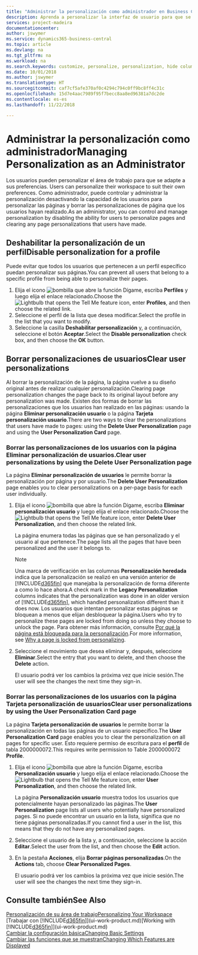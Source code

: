 ```yaml
---
title: "Administrar la personalización como administrador en Business Central | Documentos de Microsoft"
description: Aprenda a personalizar la interfaz de usuario para que se adapte a su forma de trabajar.
services: project-madeira
documentationcenter: 
author: jswymer
ms.service: dynamics365-business-central
ms.topic: article
ms.devlang: na
ms.tgt_pltfrm: na
ms.workload: na
ms.search.keywords: customize, personalize, personalization, hide columns, remove fields, move fields
ms.date: 10/01/2018
ms.author: jswymer
ms.translationtype: HT
ms.sourcegitcommit: caf7cf5afe370af0c4294c794c0ff9bc8ff4c31c
ms.openlocfilehash: 15d7e4aac7989f95f7becc8aa8ed96381a7dc2de
ms.contentlocale: es-es
ms.lasthandoff: 11/22/2018

---
```

# <a name="managing-personalization-as-an-administrator"></a><span data-ttu-id="51790-103">Administrar la personalización como administrador</span><span class="sxs-lookup"><span data-stu-id="51790-103">Managing Personalization as an Administrator</span></span>
<span data-ttu-id="51790-104"><!--NAV in the Web client--> Los usuarios pueden personalizar el área de trabajo para que se adapte a sus preferencias.</span><span class="sxs-lookup"><span data-stu-id="51790-104"><!--NAV in the Web client--> Users can personalize their workspace to suit their own preferences.</span></span> <span data-ttu-id="51790-105">Como administrador, puede controlar y administrar la personalización desactivando la capacidad de los usuarios para personalizar las páginas y borrar las personalizaciones de página que los usuarios hayan realizado.</span><span class="sxs-lookup"><span data-stu-id="51790-105">As an administrator, you can control and manage personalization by disabling the ability for users to personalize pages and clearing any page personalizations that users have made.</span></span>

## <a name="disable-personalization-for-a-profile"></a><span data-ttu-id="51790-106">Deshabilitar la personalización de un perfil</span><span class="sxs-lookup"><span data-stu-id="51790-106">Disable personalization for a profile</span></span>
<span data-ttu-id="51790-107">Puede evitar que todos los usuarios que pertenecen a un perfil específico puedan personalizar sus páginas.</span><span class="sxs-lookup"><span data-stu-id="51790-107">You can prevent all users that belong to a specific profile from being able to personalize their pages.</span></span>
1.  <span data-ttu-id="51790-108">Elija el icono ![bombilla que abre la función Dígame](media/ui-search/search_small.png "Dígame que desea hacer"), escriba **Perfiles** y luego elija el enlace relacionado.</span><span class="sxs-lookup"><span data-stu-id="51790-108">Choose the ![Lightbulb that opens the Tell Me feature](media/ui-search/search_small.png "Tell me what you want to do") icon, enter **Profiles**, and then choose the related link.</span></span>
2.  <span data-ttu-id="51790-109">Seleccione el perfil de la lista que desea modificar.</span><span class="sxs-lookup"><span data-stu-id="51790-109">Select the profile in the list that you want to modify.</span></span>
3. <span data-ttu-id="51790-110">Seleccione la casilla **Deshabilitar personalización** y, a continuación, seleccione el botón **Aceptar**.</span><span class="sxs-lookup"><span data-stu-id="51790-110">Select the **Disable personalization** check box, and then choose the **OK** button.</span></span>

## <a name="clear-user-personalizations"></a><span data-ttu-id="51790-111">Borrar personalizaciones de usuarios</span><span class="sxs-lookup"><span data-stu-id="51790-111">Clear user personalizations</span></span>

<span data-ttu-id="51790-112">Al borrar la personalización de la página, la página vuelve a su diseño original antes de realizar cualquier personalización.</span><span class="sxs-lookup"><span data-stu-id="51790-112">Clearing page personalization changes the page back to its original layout before any personalization was made.</span></span> <span data-ttu-id="51790-113">Existen dos formas de borrar las personalizaciones que los usuarios han realizado en las páginas: usando la página **Eliminar personalización usuario** o la página **Tarjeta personalización usuario**.</span><span class="sxs-lookup"><span data-stu-id="51790-113">There are two ways to clear the personalizations that users have made to pages: using the **Delete User Personalization** page and using the **User Personalization Card** page.</span></span>

### <a name="clear-user-personalizations-by-using-the-delete-user-personalization-page"></a><span data-ttu-id="51790-114">Borrar las personalizaciones de los usuarios con la página Eliminar personalización de usuarios.</span><span class="sxs-lookup"><span data-stu-id="51790-114">Clear user personalizations by using the Delete User Personalization page</span></span>

<span data-ttu-id="51790-115">La página **Eliminar personalización de usuarios** le permite borrar la personalización por página y por usuario.</span><span class="sxs-lookup"><span data-stu-id="51790-115">The **Delete User Personalization** page enables you to clear personalizations on a per-page basis for each user individually.</span></span>

1.  <span data-ttu-id="51790-116">Elija el icono ![bombilla que abre la función Dígame](media/ui-search/search_small.png "Dígame que desea hacer"), escriba **Eliminar personalización usuario** y luego elija el enlace relacionado.</span><span class="sxs-lookup"><span data-stu-id="51790-116">Choose the ![Lightbulb that opens the Tell Me feature](media/ui-search/search_small.png "Tell me what you want to do") icon, enter **Delete User Personalization**, and then choose the related link.</span></span>

    <span data-ttu-id="51790-117">La página enumera todas las páginas que se han personalizado y el usuario al que pertenece.</span><span class="sxs-lookup"><span data-stu-id="51790-117">The page lists all the pages that have been personalized and the user it belongs to.</span></span>

    >[!NOTE]
    > <span data-ttu-id="51790-118">Una marca de verificación en las columnas **Personalización heredada** indica que la personalización se realizó en una versión anterior de [!INCLUDE[d365fin](includes/d365fin_md.md)] que manejaba la personalización de forma diferente a como lo hace ahora.</span><span class="sxs-lookup"><span data-stu-id="51790-118">A check mark in the **Legacy Personalization** columns indicates that the personalization was done in an older version of [!INCLUDE[d365fin](includes/d365fin_md.md)], which handled personalization different than it does now.</span></span> <span data-ttu-id="51790-119">Los usuarios que intentan personalizar estas páginas se bloquean a menos que elijan desbloquear la página.</span><span class="sxs-lookup"><span data-stu-id="51790-119">Users who try to personalize these pages are locked from doing so unless they choose to unlock the page.</span></span> <span data-ttu-id="51790-120">Para obtener más información, consulte [Por qué la página está bloqueada para la personalización](ui-personalization-locked.md).</span><span class="sxs-lookup"><span data-stu-id="51790-120">For more information, see [Why a page is locked from personalizing](ui-personalization-locked.md).</span></span>

2. <span data-ttu-id="51790-121">Seleccione el movimiento que desea eliminar y, después, seleccione **Eliminar**.</span><span class="sxs-lookup"><span data-stu-id="51790-121">Select the entry that you want to delete, and then choose the **Delete** action.</span></span>

    <span data-ttu-id="51790-122">El usuario podrá ver los cambios la próxima vez que inicie sesión.</span><span class="sxs-lookup"><span data-stu-id="51790-122">The user will see the changes the next time they sign-in.</span></span>

### <a name="clear-user-personalizations-by-using-the-user-personalization-card-page"></a><span data-ttu-id="51790-123">Borrar las personalizaciones de los usuarios con la página Tarjeta personalización de usuarios</span><span class="sxs-lookup"><span data-stu-id="51790-123">Clear user personalizations by using the User Personalization Card page</span></span>

<span data-ttu-id="51790-124">La página **Tarjeta personalización de usuarios** le permite borrar la personalización en todas las páginas de un usuario específico.</span><span class="sxs-lookup"><span data-stu-id="51790-124">The **User Personalization Card** page enables you to clear the personalization on all pages for specific user.</span></span> <span data-ttu-id="51790-125">Esto requiere permiso de escritura para el **perfil** de tabla 2000000072.</span><span class="sxs-lookup"><span data-stu-id="51790-125">This requires write permission to Table 2000000072 **Profile**.</span></span>

1.  <span data-ttu-id="51790-126">Elija el icono ![bombilla que abre la función Dígame](media/ui-search/search_small.png "Dígame que desea hacer"), escriba **Personalización usuario** y luego elija el enlace relacionado.</span><span class="sxs-lookup"><span data-stu-id="51790-126">Choose the ![Lightbulb that opens the Tell Me feature](media/ui-search/search_small.png "Tell me what you want to do") icon, enter **User Personalization**, and then choose the related link.</span></span>

    <span data-ttu-id="51790-127">La página **Personalización usuario** muestra todos los usuarios que potencialmente hayan personalizado las páginas.</span><span class="sxs-lookup"><span data-stu-id="51790-127">The **User Personalization** page lists all users who potentially have personalized pages.</span></span> <span data-ttu-id="51790-128">Si no puede encontrar un usuario en la lista, significa que no tiene páginas personalizadas.</span><span class="sxs-lookup"><span data-stu-id="51790-128">If you cannot find a user in the list, this means that they do not have any personalized pages.</span></span>

2. <span data-ttu-id="51790-129">Seleccione el usuario de la lista y, a continuación, seleccione la acción **Editar**.</span><span class="sxs-lookup"><span data-stu-id="51790-129">Select the user from the list, and then choose the **Edit** action.</span></span>

3.  <span data-ttu-id="51790-130">En la pestaña **Acciones**, elija **Borrar páginas personalizadas**.</span><span class="sxs-lookup"><span data-stu-id="51790-130">On the **Actions** tab, choose **Clear Personalized Pages**.</span></span>

    <span data-ttu-id="51790-131">El usuario podrá ver los cambios la próxima vez que inicie sesión.</span><span class="sxs-lookup"><span data-stu-id="51790-131">The user will see the changes the next time they sign-in.</span></span>

## <a name="see-also"></a><span data-ttu-id="51790-132">Consulte también</span><span class="sxs-lookup"><span data-stu-id="51790-132">See Also</span></span>
[<span data-ttu-id="51790-133">Personalización de su área de trabajo</span><span class="sxs-lookup"><span data-stu-id="51790-133">Personalizing Your Workspace</span></span>](ui-personalization-user.md)  
<span data-ttu-id="51790-134">[Trabajar con [!INCLUDE[d365fin](includes/d365fin_md.md)]](ui-work-product.md)</span><span class="sxs-lookup"><span data-stu-id="51790-134">[Working with [!INCLUDE[d365fin](includes/d365fin_md.md)]](ui-work-product.md)</span></span>  
[<span data-ttu-id="51790-135">Cambiar la configuración básica</span><span class="sxs-lookup"><span data-stu-id="51790-135">Changing Basic Settings</span></span>](ui-change-basic-settings.md)  
[<span data-ttu-id="51790-136">Cambiar las funciones que se muestran</span><span class="sxs-lookup"><span data-stu-id="51790-136">Changing Which Features are Displayed</span></span>](ui-experiences.md)  

